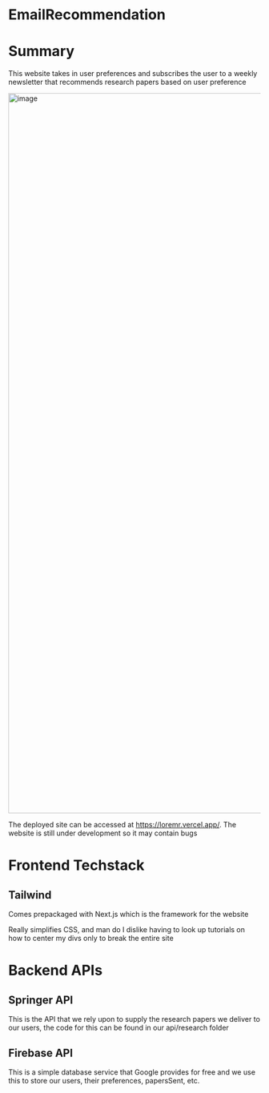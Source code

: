 # EmailRecommendation
<h1>Summary</h1>
<p>This website takes in user preferences and subscribes the user to a weekly newsletter that recommends research papers based on user preference</p>

<img width="1440" alt="image" src="https://github.com/khantact/emailrecommendation/assets/96499197/c9b242f3-98bf-4377-a067-2d6e0beac0d1">

The deployed site can be accessed at https://loremr.vercel.app/. The website is still under development so it may contain bugs
<br>
<h1>Frontend Techstack</h1>
<h2>Tailwind</h2>
<p>Comes prepackaged with Next.js which is the framework for the website</p>
<p>Really simplifies CSS, and man do I dislike having to look up tutorials on how to center my divs only to break the entire site</p>
<h1>Backend APIs</h1>
<h2>Springer API</h2>
<p>This is the API that we rely upon to supply the research papers we deliver to our users, the code for this can be found in our api/research folder</p>
<h2>Firebase API</h2>
<p>This is a simple database service that Google provides for free and we use this to store our users, their preferences, papersSent, etc.</p>
